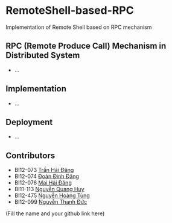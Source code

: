 # RemoteShell-based-RPC

Implementation of Remote Shell based on RPC mechanism

## RPC (Remote Produce Call) Mechanism in Distributed System

- ...

## Implementation

- ...

## Deployment

- ...

## Contributors

- BI12-073 [Trần Hải Đăng](https://github.com/thdgg)
- BI12-074 [Đoàn Đình Đăng](https://github.com/dangdd2003)
- BI12-076 [Mai Hải Đăng](https://github.com/Incomprehensibilitative)
- BI11-113 [Nguyễn Quang Huy](https://github.com/Dev789-del)
- BI12-475 [Nguyễn Hoàng Tùng](https://github.com/Tonguesten36)
- BI12-099 [Nguyễn Thanh Đức](https://github.com/990-21IB)

(Fill the name and your github link here)

